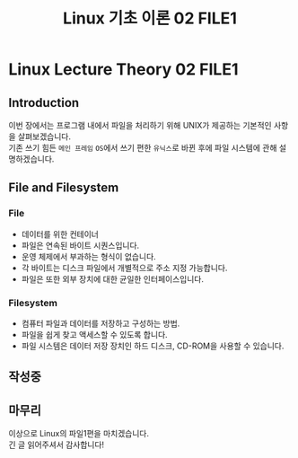 ﻿---
title:  "Linux 기초 이론 02 FILE1"
excerpt: "Linux 기초 이론 두번째 페이지"
toc_label: "목차"
categories:
  - Linux
tags:
  - Linux
  - Lecture
  - Theory
last_modified_at: 2025-02-07T20:00:00-23:59
---

# Linux Lecture Theory 02 FILE1

## Introduction
이번 장에서는 프로그램 내에서 파일을 처리하기 위해 UNIX가 제공하는 기본적인 사항을 살펴보겠습니다.  
기존 쓰기 힘든 `메인 프레임` `OS`에서 쓰기 편한 `유닉스`로 바뀐 후에 파일 시스템에 관해 설명하겠습니다.

## File and Filesystem
### File
* 데이터를 위한 컨테이너
* 파일은 연속된 바이트 시퀀스입니다.
* 운영 체제에서 부과하는 형식이 없습니다.
* 각 바이트는 디스크 파일에서 개별적으로 주소 지정 가능합니다.
* 파일은 또한 외부 장치에 대한 균일한 인터페이스입니다.

### Filesystem
* 컴퓨터 파일과 데이터를 저장하고 구성하는 방법.
* 파일을 쉽게 찾고 액세스할 수 있도록 합니다.
* 파일 시스템은 데이터 저장 장치인 하드 디스크, CD-ROM을 사용할 수 있습니다.

## 작성중

## 마무리
이상으로 Linux의 파일1편을 마치겠습니다.  
긴 글 읽어주셔서 감사합니다!
